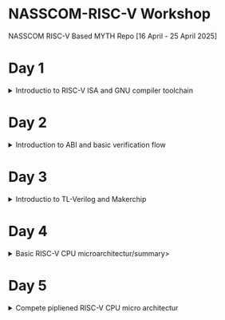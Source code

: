 # NASSCOM-RISC-V Workshop
NASSCOM RISC-V Based MYTH Repo [16 April - 25 April 2025]

# Day 1
<details>
<summary>Introductio to RISC-V ISA and GNU compiler toolchain</summary>

Explanation of RV64I (base integer instruction), RV64M (multiply extension), RV64F (floatingpoint extension), RV64D (double precision extension), ABI (application binary interface), memory allocation & stack pointer

create simple C-program sum1ton.c, compile and run.

```c
#include <stdio.h>

int main() {
	int i, sum = 0, n = 5;
	for (i=1; i <= n; ++i) {
		sum += i;
	}
	printf("Sum of numbers form 1 to %d is %d\n", n, sum);
	return 0;
}
```

![image](https://github.com/user-attachments/assets/0e29972f-61cf-4276-8a7f-1918d141a789)

now compile C-program with risc-V C-Compiler using optimizasion level -O1 creating an objectfile called sum1ton.o

```sh
riscv64-unknown-elf-gcc -O1 -mabi=lp64 -march=rv64i -o sum1ton.o sum1ton.c
```
![image](https://github.com/user-attachments/assets/e916bd58-69a2-4472-a806-90e134419113)

now look into objectfile sum1ton.o with and check RISC-V asm-code of mail() module using following command:

```sh
riscv64-unknown-elf-objdump -d sum1ton.o | more
```

![image](https://github.com/user-attachments/assets/97e8f20f-36ad-4fc9-acbd-53267d35739b)

Output:
assembly code with optimization level -O1

```s
0000000000010184 <main>:
   10184:	ff010113          	addi	sp,sp,-16
   10188:	00113423          	sd	ra,8(sp)
   1018c:	06400793          	li	a5,100
   10190:	fff7879b          	addiw	a5,a5,-1
   10194:	fe079ee3          	bnez	a5,10190 <main+0xc>
   10198:	00001637          	lui	a2,0x1
   1019c:	3ba60613          	addi	a2,a2,954 # 13ba <register_fini-0xecf6>
   101a0:	06400593          	li	a1,100
   101a4:	00021537          	lui	a0,0x21
   101a8:	19050513          	addi	a0,a0,400 # 21190 <__clzdi2+0x48>
   101ac:	26c000ef          	jal	ra,10418 <printf>
   101b0:	00000513          	li	a0,0
   101b4:	00813083          	ld	ra,8(sp)
   101b8:	01010113          	addi	sp,sp,16
   101bc:	00008067          	ret

```

now change optimization level to -oFast

```sh
riscv64-unknown-elf-gcc -Ofast -mabi=lp64 -march=rv64i -o sum1ton.o sum1ton.c
```
![image](https://github.com/user-attachments/assets/552ce222-bcc6-4fe4-b508-42839725dc29)

and check now asm-Code for difference.

```s
00000000000100b0 <main>:
   100b0:	00001637          	lui	a2,0x1
   100b4:	00021537          	lui	a0,0x21
   100b8:	ff010113          	addi	sp,sp,-16
   100bc:	3ba60613          	addi	a2,a2,954 # 13ba <main-0xecf6>
   100c0:	06400593          	li	a1,100
   100c4:	18050513          	addi	a0,a0,384 # 21180 <__clzdi2+0x44>
   100c8:	00113423          	sd	ra,8(sp)
   100cc:	340000ef          	jal	ra,1040c <printf>
   100d0:	00813083          	ld	ra,8(sp)
   100d4:	00000513          	li	a0,0
   100d8:	01010113          	addi	sp,sp,16
   100dc:	00008067          	ret
```

what we see is that with optimization level -ofast we get a different asm-code with fewer number of code lines!

next lab is to single step through asm-code of main() with "spike" RISC-V debugger.

first run program im RISC-V emulator "spike" and validate output.

```sh
spike pk sum1ton.o
```

![image](https://github.com/user-attachments/assets/b19b54ff-de2e-496d-80ff-1b0b8de90e5b)

to debug main() function in RISC-V world use again spike with folowwing syntax:

```sh
vsduser@vsduser-VirtualBox:~/Day_1$ spike -d pk sum1ton.o
(spike) until pc 0 100b0
bbl loader
(spike) reg 0 a2
0x0000000000000000
(spike) reg 0 a0
0x0000000000000001
(spike) reg 0 sp
0x0000003ffffffb50
(spike) 
core   0: 0x00000000000100b0 (0x00001637) lui     a2, 0x1
(spike) reg 0 a2
0x0000000000001000
(spike) 
core   0: 0x00000000000100b4 (0x00021537) lui     a0, 0x21
(spike) reg 0 a0
0x0000000000021000
(spike) reg 0 sp
0x0000003ffffffb50
(spike) 
core   0: 0x00000000000100b8 (0xff010113) addi    sp, sp, -16
(spike) reg 0 sp
0x0000003ffffffb40
(spike) 
```

we run code unti pc (program counter) "100b0" which is starting point of main() function an single step through the next instructions

![image](https://github.com/user-attachments/assets/a3be1886-0db2-45ad-bd7c-e39ff3da28d1)

first instruction is "lui a2, 0x1" - load immediate register a2 with hex 01.

![image](https://github.com/user-attachments/assets/4d56c66f-df6c-4448-a913-dcd7d1f1eca5)

the instruction load 0x01 into bit [31-12] of reg a2 show in above debug session.
```sh
(spike) 
core   0: 0x00000000000100b0 (0x00001637) lui     a2, 0x1
(spike) reg 0 a2
0x0000000000001000
(spike)
```

next instruction is "lui a0, 0x21" where register a0 is loaded with hex 21 follw same rule for reg a0.

next is "addi sp, sp, -16" wich mean that sp (stack pointer) will be subtracted be 16, hex 10.

![image](https://github.com/user-attachments/assets/fcb68874-2c46-4f30-8bb3-4b2eaf437dde)

signed and unsigned doubleworld

C-Program showing higthes unsigned nuber, compilation and run via spike

```sh
vsduser@vsduser-VirtualBox:~/Day_1$ more unsignedHighest.c
#include <stdio.h>
#include <math.h>

int main() {
	unsigned long long int max = (unsigned long long int) (pow(2,64) - 1);
	printf("higest number represented by unsigned long long int ist %llu\n", max);
	return 0;
}
vsduser@vsduser-VirtualBox:~/Day_1$ riscv64-unknown-elf-gcc -Ofast -mabi=lp64 -march=rv64i -o unsignedHighest.o unsignedHighest.c 
vsduser@vsduser-VirtualBox:~/Day_1$ spike pk unsignedHighest.o
bbl loader
higest number represented by unsigned long long int ist 18446744073709551615
vsduser@vsduser-VirtualBox:~/Day_1$ 
```
![image](https://github.com/user-attachments/assets/02165014-87d3-4951-96af-746b4492f8cd)

LAB: create C-Program showing higthes and lowest number of a signend 64 bit integer.

```sh
vsduser@vsduser-VirtualBox:~/Day_1$ more signedHighest.c
#include <stdio.h>
#include <math.h>

int main() {
	long long int max = (long long int) (pow(2,63) - 1);
	long long int min = (long long int) (pow(2,63) * -1);
	printf("higthest number represent by long long int is %lld\n", max);
	printf("lowest number represtend by long int is %lld\n", min);
	return 0;
}
vsduser@vsduser-VirtualBox:~/Day_1$ riscv64-unknown-elf-gcc -Ofast -mabi=lp64 -march=rv64i -o signedHighest.o signedHighest.c 
vsduser@vsduser-VirtualBox:~/Day_1$ spike pk signedHighest.o
bbl loader
higthest number represent by long long int is 9223372036854775807
lowest number represtend by long int is -9223372036854775808
vsduser@vsduser-VirtualBox:~/Day_1$
```
![image](https://github.com/user-attachments/assets/d05dcee1-3883-4e82-be2e-d920e1364ccd)


</details>

# Day 2

<details>
<summary>Introduction to ABI and basic verification flow</summary>

In Day 2 we are takling about ABI (application binary interface) and how it can be acced via system calls from a programmer and why we have 32 register.

![image](https://github.com/user-attachments/assets/79362f98-db77-4cac-9925-9b1b035f7ac9)

register strucure of RISC-V 64bit

![image](https://github.com/user-attachments/assets/1b7f5235-9aae-4195-bf43-56792ee51f36)

due to the fact that im RISC-V opcodes register are represent be 5bit max of 32 register can be addressed

![image](https://github.com/user-attachments/assets/369eee21-d8fa-43e0-9b01-653ecec5bbaf)

LAB: call a asm-program "loop.s" from a C-program an pass int values back and forth calculating sum of number from 1to n:

C-program 1to9_custom.c

```c
#include <stdio.h>

extern int load(int x, int y);

int main() {
	int result = 0;
	int count = 0;
	result = load(0x0, count+1);
	printf("Sum of numbers from i to %d is %d\n", count, result);
}
```

Assembler program load.s

```s
.section .text
.global load
.type load, @function

load:
	add	a4, a0, zero	//initialize sum register a4 with 0x0
	add	a2, a0, a1	// store count of 10 in register a2. Register a1 is loaded with 0xa (decimal 10) from main()
	add	a3, a0, zero	// initialze intermidiate sum register a3 by 0
loop:	add	a4, a3, a4	// incremental addition
	addi	a3, a3, 1	// inceremten intermidiate register by 1
	blt	a3, a2, loop	// if a3 is less than a2, branch to label named <loop>
	add	a0, a4, zer0	// stor final result to register a0so that it can be read by main() program
	ret
```

![image](https://github.com/user-attachments/assets/aba2eea2-13e9-46d3-9397-30d98dcdf58a)


</details>

# Day 3

<details>
<summary>Introductio to TL-Verilog and Makerchip</summary>
  
</details>

# Day 4

<details>
<summary>Basic RISC-V CPU microarchitectur/summary>
  
</details>

# Day 5

<details>
<summary>Compete pipliened RISC-V CPU micro architectur</summary>
  
</details>
